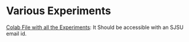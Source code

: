 # Various Experiments
[Colab File with all the Experiments](https://drive.google.com/file/d/1fUiUfCROvouPIJTHPI-xa5uaWcl4Pzvs/view?usp=sharing): It Should be accessible with an SJSU email id.


